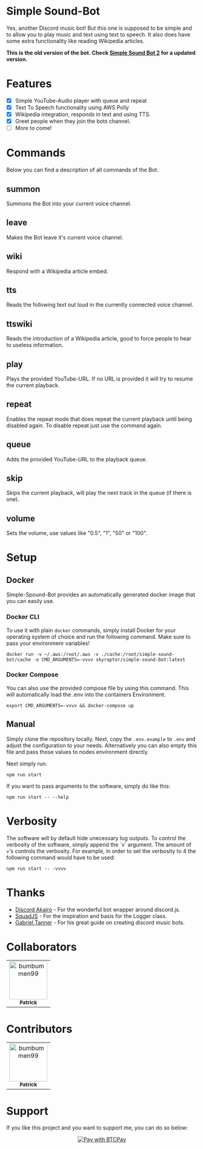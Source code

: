 # Simple Sound-Bot
Yes, another Discord music bot! But this one is supposed to be simple and to allow you to play music and text using text to speech. It also does have some extra functionality like reading Wikipedia articles.

**This is the old version of the bot. Check [Simple Sound Bot 2](https://github.com/bumbummen99/Simple-Sound-Bot-2) for a updated version.**

# Features
- [x] Simple YouTube-Audio player with queue and repeat
- [x] Text To Speech functionality using AWS Polly
- [x] Wikipedia integration, responds in text and using TTS.
- [x] Greet people when they join the bots channel.
- [ ] More to come!

# Commands
Below you can find a description of all commands of the Bot.

## summon
Summons the Bot into your current voice channel.

## leave
Makes the Bot leave it's current voice channel.

## wiki
Respond with a Wikipedia article embed.

## tts
Reads the following text out loud in the currently connected voice channel.

## ttswiki
Reads the introduction of a Wikipedia article, good to force people to hear to useless information.

## play <YouTube-URL>
Plays the provided YouTube-URL. If no URL is provided it will try to resume the current playback.

## repeat
Enables the repeat mode that does repeat the current playback until being disabled again. To disable repeat just use the command again.

## queue <YouTube-URL>
Adds the provided YouTube-URL to the playback queue.

## skip
Skips the current playback, will play the next track in the queue (if there is one).

## volume
Sets the volume, use values like "0.5", "1", "50" or "100".

# Setup

## Docker
Simple-Spound-Bot provides an automatically generated docker image that you can easily use.

### Docker CLI
To use it with plain `docker` commands, simply install Docker for your operating system of choice and run the following command. Make sure to pass your environmenr variables!
```
docker run -v ~/.aws:/root/.aws -v ./cache:/root/simple-sound-bot/cache -e CMD_ARGUMENTS=-vvvv skyraptor/simple-sound-bot:latest
```
### Docker Compose
You can also use the provided compose file by using this command. This will automatically load the .env into the containers Environment.
```
export CMD_ARGUMENTS=-vvvv && docker-compose up
```

## Manual
Simply clone the repository locally. Next, copy the `.env.example` to `.env` and adjust the configuration to your needs. Alternatively you can also empty this file and pass those values to nodes environment directly.

Next simply run:
```
npm run start
```

If you want to pass arguments to the software, simply do like this:
```
npm run start -- --help
```

# Verbosity
The software will by default hide unecessary log outputs. To control the verbosity of the software, simply append the ´v´ argument. The amount of `v`'s controls the verbosity. For example, in order to set the verbosity to 4 the following command would have to be used:
```
npm run start -- -vvvv
```

# Thanks
- [Discord Akairo](https://github.com/discord-akairo/discord-akairo) - For the wonderful bot wrapper around discord.js.
- [SquadJS](https://github.com/Thomas-Smyth/SquadJS) - For the inspiration and basis for the Logger class.
- [Gabriel Tanner](https://gabrieltanner.org/) - For his great guide on creating discord music bots.

# Collaborators

<!-- readme: collaborators -start -->
<table>
<tr>
    <td align="center">
        <a href="https://github.com/bumbummen99">
            <img src="https://avatars.githubusercontent.com/u/4533331?v=4" width="100;" alt="bumbummen99"/>
            <br />
            <sub><b>Patrick</b></sub>
        </a>
    </td></tr>
</table>
<!-- readme: collaborators -end -->

# Contributors

<!-- readme: contributors -start -->
<table>
<tr>
    <td align="center">
        <a href="https://github.com/bumbummen99">
            <img src="https://avatars.githubusercontent.com/u/4533331?v=4" width="100;" alt="bumbummen99"/>
            <br />
            <sub><b>Patrick</b></sub>
        </a>
    </td></tr>
</table>
<!-- readme: contributors -end -->

# Support
If you like this project and you want to support me, you can do so below:

<p align="center">
    <a href="https://btcpay.sendcrypto.eu/api/v1/invoices?storeId=D7Ej1qPs95JsBtBqPQYcVFwRXqAuVqECu4QWsyNQGQSj&price=10&currency=EUR">
        <img alt="Pay with BTCPay" src="https://btcpay.sendcrypto.eu/img/paybutton/pay.svg">
    </a>
</p>
